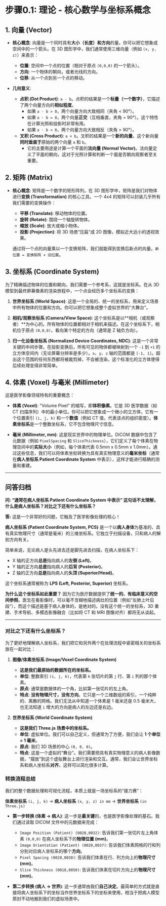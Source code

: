 # 步骤0.1: 理论 - 核心数学与坐标系概念

## **1. 向量 (Vector)**

- **核心概念**: 向量是一个同时具有**大小（长度）**和**方向**的量。你可以把它想象成空间中的一个箭头。在 3D 图形学中，我们通常使用三维向量（例如 `(x, y, z)`）来表示：

  - **位置**: 空间中一个点的位置（相对于原点 `(0,0,0)` 的一个箭头）。
  - **方向**: 一个物体的朝向，或者光线的方向。
  - **位移**: 从一个点到另一个点的移动。

- **几何意义**:
  - **点积 (Dot Product)**: `a · b`。点积的结果是一个**标量（一个数字）**，它描述了两个向量方向的**相似程度**。
    - 如果 `a · b > 0`，两个向量方向大致相同（夹角 < 90°）。
    - 如果 `a · b = 0`，两个向量**正交**（互相垂直，夹角 = 90°）。这个特性在计算光照和投影时非常有用。
    - 如果 `a · b < 0`，两个向量方向大致相反（夹角 > 90°）。
  - **叉积 (Cross Product)**: `a × b`。叉积的结果是一个**新的向量**，这个新向量**同时垂直于**原始的两个向量 `a` 和 `b`。
    - 它的主要用途是计算一个平面的**法向量 (Normal Vector)**。法向量定义了平面的朝向，这对于光照计算和判断一个面是否朝向观察者至关重要。

## **2. 矩阵 (Matrix)**

- **核心概念**: 矩阵是一个数字的矩形阵列。在 3D 图形学中，矩阵是我们对物体进行**变换 (Transformation)** 的核心工具。一个 4x4 的矩阵可以封装几乎所有我们需要的变换操作：

  - **平移 (Translate)**: 移动物体的位置。
  - **旋转 (Rotate)**: 围绕一个轴旋转物体。
  - **缩放 (Scale)**: 放大或缩小物体。
  - **投影 (Projection)**: 将 3D 场景“压扁”成 2D 图像，模拟近大远小的透视效果。

  通过将一个点的向量乘以一个变换矩阵，我们就能得到变换后新点的向量。`新位置 = 变换矩阵 × 旧位置`。

## **3. 坐标系 (Coordinate System)**

为了精确描述物体的位置和朝向，我们需要一个参考系，这就是坐标系。在从 3D 模型到最终屏幕像素的渲染旅程中，一个点会经历多个坐标系的变换：

1.  **世界坐标系 (World Space)**: 这是一个全局的、统一的坐标系，用来定义场景中所有物体的位置和方向。你可以把它想象成整个虚拟世界的“大舞台”。

2.  **相机/观察坐标系 (Camera/View Space)**: 这个坐标系是以**相机（或观察者）**为中心的。所有物体的位置都相对于相机来描述。在这个坐标系下，相机位于原点 `(0,0,0)`，看向某个特定的方向（通常是 Z 轴负方向）。

3.  **归一化设备坐标系 (Normalized Device Coordinates, NDC)**: 这是一个非常关键的中间步骤。在投影变换后，所有可见的物体都被映射到一个 `-1` 到 `+1` 的立方体空间内（无论屏幕分辨率是多少）。`x`、`y`、`z` 轴的范围都是 `[-1, 1]`。超出这个范围的任何东西都将被裁剪掉，不会被渲染。这个标准化的立方体使得后续处理变得非常简单。

## **4. 体素 (Voxel) 与毫米 (Millimeter)**

这是医学影像领域特有的重要概念：

- **体素 (Voxel)**: "Volume Pixel" 的缩写，即**体积像素**。它是 3D 医学数据（如 CT 扫描序列）中的最小单位。你可以把它想象成一个微小的立方体，它有一个位置索引 `(i, j, k)` 和一个**数值**（例如 CT 值，代表该点的组织密度）。**体素坐标系**是一个整数坐标系，它不包含物理尺寸信息。

- **毫米 (Millimeter, mm)**: 这是现实世界中的物理单位。DICOM 数据中包含了元数据（例如 `PixelSpacing` 和 `SliceThickness`），它们定义了每个体素在物理空间中的**实际大小**（例如，每个体素代表 0.5mm x 0.5mm x 1.0mm）。通过这些信息，我们可以将体素坐标转换为具有真实物理意义的**毫米坐标**（通常在**病人坐标系 Patient Coordinate System** 中表示），这样才能进行精确的测量和重建。

---

## **问答归档**

**问: “通常在病人坐标系 Patient Coordinate System 中表示” 这句话不太理解，什么是病人坐标系？对比之下还有什么坐标系？**

**答:**
这是一个非常好的问题，它触及了医学影像处理的核心！

**病人坐标系 (Patient Coordinate System, PCS)** 是一个以**病人身体**为基准的、具有真实物理尺寸（通常是毫米）的三维坐标系。它独立于扫描设备，只和病人的解剖方向有关。

简单来说，无论病人是头先进去还是脚先进去扫描，在病人坐标系下：

- X 轴的正方向**总是**指向病人的**左侧 (Left)**。
- Y 轴的正方向**总是**指向病人的**后背 (Posterior)**。
- Z 轴的正方向**总是**指向病人的**头顶 (Superior/Head)**。

这个坐标系通常被称为 **LPS (Left, Posterior, Superior)** 坐标系。

**为什么这个坐标系如此重要？**
因为它为医疗数据提供了**统一的、有临床意义的空间参照**。医生在看影像时，可以毫不含糊地描述病灶的位置（例如“左肺上叶后段”），而这个描述是基于病人身体的，是绝对的。没有这个统一的坐标系，3D 重建、手术导航、多模态影像融合（比如将 CT 和 MRI 图像对齐）都将无从谈起。

---

### **对比之下还有什么坐标系？**

为了更好地理解病人坐标系，我们把它和另外两个在处理流程中紧密相关的坐标系放在一起对比：

1.  **图像/体素坐标系 (Image/Voxel Coordinate System)**

    - **这是我们最原始的数据所在的坐标系。**
    - **单位**: 整数索引 `(i, j, k)`，代表第 `k` 张切片的第 `j` 行、第 `i` 列的那个体素。
    - **原点**: 通常是数据体的一个角，比如第一张切片的左上角。
    - **特点**: **没有物理尺寸，没有方向**。它只是一个三维数组的索引，一个纯粹的、离散的网格。我们无法从中知道一个体素是 1 毫米还是 0.5 毫米大，也无法知道 `i` 增大的方向是病人的左边还是右边。

2.  **世界坐标系 (World Coordinate System)**
    - **这是我们 Three.js 场景中的坐标系。**
    - **单位**: 虚拟单位。我们可以自己定义，但通常为了方便，我们会让 **1 个单位 = 1 毫米**。
    - **原点**: 我们 3D 场景的中心 `(0, 0, 0)`。
    - **特点**: 这是一个虚拟的“舞台”。我们需要把具有真实物理意义的病人影像数据，“摆放”到这个虚拟舞台上进行渲染和交互。通常，我们会让世界坐标系和病人坐标系**对齐**，这样可以简化很多计算。

### **转换流程总结**

我们的整个数据处理和可视化流程，本质上就是一场坐标系的“接力赛”：

**体素坐标系** `(i, j, k)` -> **病人坐标系** `(x, y, z) in mm` -> **世界坐标系** `(in Three.js)`

- **第一步转换 (体素 -> 病人)**: 这一步是**最关键**的，也是医学影像处理的基石。我们通过读取 DICOM 文件中的元数据来完成：

  - `Image Position (Patient) (0020,0032)`: 告诉我们第一张切片左上角体素 `(0,0,0)` 在病人坐标系下的**物理位置 (mm)**。
  - `Image Orientation (Patient) (0020,0037)`: 告诉我们体素网格的行和列分别对应病人坐标系的哪个**方向**。
  - `Pixel Spacing (0028,0030)`: 告诉我们体素在行、列方向上的**物理尺寸 (mm)**。
  - `Slice Thickness (0018,0050)`: 告诉我们体素在切片方向上的**物理尺寸 (mm)**。

- **第二步转换 (病人 -> 世界)**: 这一步通常由我们**自己决定**。最简单的方式就是直接将病人坐标系下的坐标当作世界坐标系下的坐标来使用，相当于把病人模型原封不动地搬到我们的虚拟场景中。

